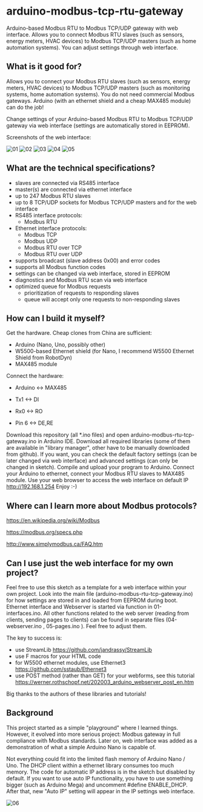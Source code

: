 # arduino-modbus-tcp-rtu-gateway
Arduino-based Modbus RTU to Modbus TCP/UDP gateway with web interface. Allows you to connect Modbus RTU slaves (such as sensors, energy meters, HVAC devices) to Modbus TCP/UDP masters (such as home automation systems). You can adjust settings through web interface.

## What is it good for?

Allows you to connect your Modbus RTU slaves (such as sensors, energy meters, HVAC devices) to Modbus TCP/UDP masters (such as monitoring systems, home automation systems). You do not need commercial Modbus gateways. Arduino (with an ethernet shield and a cheap MAX485 module) can do the job!

Change settings of your Arduino-based Modbus RTU to Modbus TCP/UDP gateway via web interface (settings are automatically stored in EEPROM).

Screenshots of the web interface:

<img src="/pics/modbus1.png" alt="01" style="zoom:100%;" />

<img src="/pics/modbus2.png" alt="02" style="zoom:100%;" />

<img src="/pics/modbus3.png" alt="03" style="zoom:100%;" />

<img src="/pics/modbus4.png" alt="04" style="zoom:100%;" />

<img src="/pics/modbus5.png" alt="05" style="zoom:100%;" />

## What are the technical specifications?

* slaves are connected via RS485 interface
* master(s) are connected via ethernet interface
* up to 247 Modbus RTU slaves
* up to 8 TCP/UDP sockets for Modbus TCP/UDP masters and for the web interface
* RS485 interface protocols:
  - Modbus RTU
* Ethernet interface protocols:
  - Modbus TCP
  - Modbus UDP
  - Modbus RTU over TCP
  - Modbus RTU over UDP
* supports broadcast (slave address 0x00) and error codes
* supports all Modbus function codes
* settings can be changed via web interface, stored in EEPROM
* diagnostics and Modbus RTU scan via web interface
* optimized queue for Modbus requests
  - prioritization of requests to responding slaves
  - queue will accept only one requests to non-responding slaves

## How can I build it myself?
Get the hardware. Cheap clones from China are sufficient:

* Arduino (Nano, Uno, possibly other)
* W5500-based Ethernet shield (for Nano, I recommend W5500 Ethernet Shield from RobotDyn)
* MAX485 module

Connect the hardware:

* Arduino <-> MAX485

* Tx1 <-> DI

* Rx0 <-> RO

* Pin 6 <-> DE,RE

Download this repository (all *.ino files) and open arduino-modbus-rtu-tcp-gateway.ino in Arduino IDE. Download all required libraries (some of them are available in "library manager", other have to be manually downloaded from github). If you want, you can check the default factory settings (can be later changed via web interface) and advanced settings (can only be changed in sketch). Compile and upload your program to Arduino. Connect your Arduino to ethernet, connect your Modbus RTU slaves to MAX485 module. Use your web browser to access the web interface on default IP  http://192.168.1.254   Enjoy :-)

## Where can I learn more about Modbus protocols?

https://en.wikipedia.org/wiki/Modbus

https://modbus.org/specs.php

http://www.simplymodbus.ca/FAQ.htm

## Can I use just the web interface for my own project?
Feel free to use this sketch as a template for a web interface within your own project. Look into the main file (arduino-modbus-rtu-tcp-gateway.ino) for how settings are stored in and loaded from EEPROM during boot. Ethernet interface and Webserver is started via function in 01-interfaces.ino. All other functions related to the web server (reading from clients, sending pages to clients) can be found in separate files (04-webserver.ino , 05-pages.ino ). Feel free to adjust them.

The key to success is:

* use StreamLib https://github.com/jandrassy/StreamLib
* use F macros for your HTML code
* for W5500 ethernet modules, use Ethernet3 https://github.com/sstaub/Ethernet3
* use POST method (rather than GET) for your webforms, see this tutorial https://werner.rothschopf.net/202003_arduino_webserver_post_en.htm

Big thanks to the authors of these libraries and tutorials!

## Background

This project started as a simple "playground" where I learned things. However, it evolved into more serious project: Modbus gateway in full compliance with Modbus standards. Later on, web interface was added as a demonstration of what a simple Arduino Nano is capable of. 

Not everything could fit into the limited flash memory of Arduino Nano / Uno. The DHCP client within a ethernet library consumes too much memory. The code for automatic IP address is in the sketch but disabled by default. If you want to use auto IP functionality, you have to use something bigger (such as Arduino Mega) and uncomment #define ENABLE_DHCP. After that, new "Auto IP" setting will appear in the IP settings web interface.

<img src="/pics/modbus6.png" alt="06" style="zoom:100%;" />
